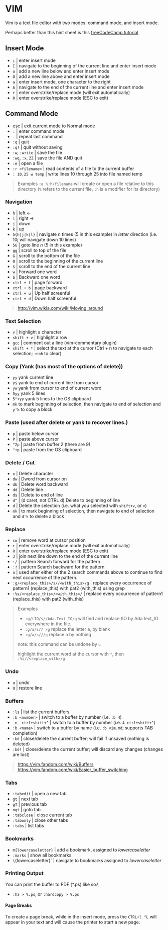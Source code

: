 VIM
===

Vim is a text file editor with two modes: command mode, and insert mode.

Perhaps better than this hint sheet is this [freeCodeCamp tutorial](https://www.freecodecamp.org/news/learn-linux-vim-basic-features-19134461ab85/)

## Insert Mode

* `i`    | enter insert mode
* `I`    | navigate to the beginning of the current line and enter insert mode
* `o`    | add a new line below and enter insert mode
* `O`    | add a new line above and enter insert mode
* `a`    | enter insert mode, one character to the right
* `A`    | navigate to the end of the current line and enter insert mode
* `r`    | enter overstrike/replace mode (will exit automatically)
* `R`    | enter overstrike/replace mode (ESC to exit)

## Command Mode

* esc               | exit current mode to Normal mode
* `:`               | enter command mode
* `.`               | repeat last command
* `:q`              | quit
* `:q!`             | quit without saving
* `:w`, `:write`    | save the file
* `:wq`, `:x`, `ZZ` | save the file AND quit
* `:e`              | open a file
* `:r <filename>`   | read contents of a file to the current buffer
* `: 10,25 w temp`  | write lines 10 through 25 into file named temp

> Examples
> `:e %:h/filename` will create or open a file relative to this directory (`%` refers to the current file, `:h` is a modifier for its directory)

### Navigation

* `h`            | left <-
* `l`            | right ->
* `j`            | down
* `k`            | up
* `5{h|j|k|l}`   | navigate _n_ times (5 in this example) in _letter_ direction (i.e. 10j will navigate down 10 lines)
* `5G`           | goto line _n_ (5 in this example)
* `gg`           | scroll to top of the file
* `G`            | scroll to the bottom of the file
* `0`            | scroll to the beginning of the current line
* `$`            | scroll to the end of the current line
* `w`            | Forward one word
* `b`            | Backward one word
* `ctrl + f`     | page forward
* `ctrl + b`     | page backward
* `ctrl + u`     | Up half screenful
* `ctrl + d`     | Down half screenful

> http://vim.wikia.com/wiki/Moving_around

### Text Selection

* `v`           | highlight a character
* `shift + v`   | highlight a row
* `gcc`		      | comment out a line (vim-commentary plugin)
* `shift + *`   | select the text at the cursor (Ctrl + n to navigate to each selection; `:noh` to clear)

### Copy (Yank (has most of the options of delete))

* `yy` yank current line
* `y$` yank to end of current line from cursor
* `yw` yank from cursor to end of current word
* `5yy` yank 5 lines
* `5"+yy` yank 5 lines to the OS clipboard
* `mk` to mark beginning of selection, then navigate to end of selection and `y'k` to copy a block

### Paste (used after delete or yank to recover lines.)

* `p`     | paste below cursor
* `P`     | paste above cursor
* `"2p`   | paste from buffer 2 (there are 9)
* `"+p`   | paste from the OS clipboard

### Delete / Cut

* `x`     | Delete character
* `dw`    | Dword from cursor on
* `db`    | Delete word backward
* `dd`    | Delete line
* `d$`    | Delete to end of line
* `d^`    | (d caret, not CTRL d) Delete to beginning of line
* `d`     | Delete the selection (i.e. what you selected with `shift+v`, or `v`)
* `mk`    | to mark beginning of selection, then navigate to end of selection and `d'k` to delete a block

### Replace

* `cw`                                 | remove word at cursor position
* `r`                                  | enter overstrike/replace mode (will exit automatically)
* `R`                                  | enter overstrike/replace mode (ESC to exit)
* `J`                                  | join next line down to the end of the current line
* `:/`                                 | pattern Search forward for the pattern
* `:?`                                 | pattern Search backward for the pattern
* `n`                                  | used after either of the 2 search commands above to continue to find next occurrence of the pattern.
* `:g/<replace_this>/s//<with_this>/g` | replace every occurrence of pattern1 (replace_this) with pat2 (with_this) using grep
* `:%s/<replace_this>/<with_this>/`    | replace every occurrence of pattern1 (replace_this) with pat2 (with_this)

> Examples
> * `:g/tIO/s//Ada.Text_IO/g` will find and replace tIO by Ada.text_IO everywhere in the file.
> * `:g/a/s// /g` replace the letter a, by blank
> * `:g/a/s///g` replace a by nothing
>
> note: this command can be undone by `u`
>
> highlight the current word at the cursor with `*`, then `:%s//<replace_with>/g`

### Undo

* `u`    | undo
* `U`    | restore line

### Buffers

* `:ls`              | list the current buffers
* `:b <number>`      | switch to a buffer by number (i.e. `:b 4`)
* `_n_ ctrl+shift+^` | switch to a buffer by number (i.e. `4 ctrl+shift+^`)
* `:b <name>`        | switch to a buffer by name (i.e. `:b vim.md`; supports TAB completion)
* `:bd`              | close/delete the current buffer; will fail if unsaved (nothing is deleted)
* `:bd!`             | close/delete the current buffer; will discard any changes (changes are lost) 

> https://vim.fandom.com/wiki/Buffers
> https://vim.fandom.com/wiki/Easier_buffer_switching

### Tabs

* `:tabedit`      | open a new tab
* `gt`            | next tab
* `gT`            | previous tab
* `ngt`           | goto tab
* `:tabclose`     | close current tab
* `:tabonly`      | close other tabs
* `:tabs`         | list tabs

### Bookmarks

* `m{lowercaseletter}`  | add a bookmark, assigned to _lowercaseletter_
* `:marks`              | show all bookmarks
* `\`{lowercaseletter}` | navigate to bookmarks assigned to _lowercaseletter_

### Printing Output

You can print the buffer to PDF (*.ps) like so:\

* `:ha > %.ps`, or `:hardcopy > %.ps`

#### Page Breaks

To create a page break, while in the insert mode, press the `CTRL+l`. `^L` will appear in your text and will cause the printer to start a new page.

